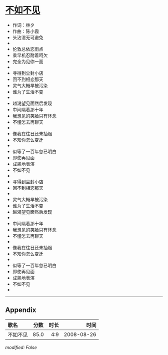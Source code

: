# [不如不见](https://music.163.com/song?id=64941)

* 作词：林夕
* 作曲：陈小霞
* 头沾湿无可避免
* 
* 伦敦总依恋雨点
* 乘早机忍耐着呵欠
* 完全为见你一面
* 
* 寻得到尘封小店
* 回不到相恋那天
* 灵气大概早被污染
* 谁为了生活不变
* 
* 越渴望见面然后发现
* 中间隔着那十年
* 我想见的笑脸只有怀念
* 不懂怎去再聊天
* 
* 像我在往日还未抽烟
* 不知你怎么变迁
* 
* 似等了一百年忽已明白
* 即使再见面
* 成熟地表演
* 不如不见
* 
* 寻得到尘封小店
* 回不到相恋那天
* 
* 灵气大概早被污染
* 谁为了生活不变
* 越渴望见面然后发现
* 
* 中间隔着那十年
* 我想见的笑脸只有怀念
* 不懂怎去再聊天
* 
* 像我在往日还未抽烟
* 不知你怎么变迁
* 
* 似等了一百年忽已明白
* 即使再见面
* 成熟地表演
* 不如不见
* 


---

## Appendix

|歌名|分数|时长|时间|
|:---|:---:|---:|---:|
|不如不见|85.0|4:9|2008-08-26

*modified: False*